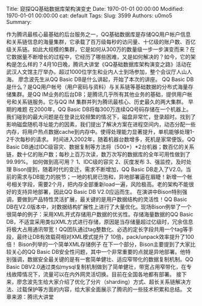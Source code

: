 Title: 窥探QQ基础数据库架构演变史
Date: 1970-01-01 00:00:00
Modified: 1970-01-01 00:00:00
cat: default
Tags: 
Slug: 3599
Authors: u0mo5 
Summary: 

作为腾讯最核心最基础的后台服务之一，QQ基础数据库是存储QQ用户帐户信息和关系链信息的海量集群，它承载了百万级每秒的访问量、十亿级的账户数、百亿级关系链。如此大规模的集群，它是如何从300万的数量级一步一步演变而来？在它数据量不断增长的过程中，它经历了哪些困难，又是如何解决的？如今，它的架构是怎么样的？4月10日晚，腾讯大讲堂《QQ基础数据库架构演变之路》活动在武汉人文馆主厅举办。超过1000位学生和业内人士到场参加，整个会议厅人山人海。   廖念波先生从QQ Basic DB是什么讲起，开始了本次的讲座。  QQ Basic DB是什么？是QQ用户帐号（用户密码与资料）与关系链等基础数据的分布式海量存储集群。是QQ IM业务的后台DB；是腾讯几乎所有其他业务的基础，提供用户帐号和关系链服务。它与QQ IM 集群并列为腾讯最核心、历史最久的两大集群。 早期的难题 在2000年，QQ Basic DB将每300万连续QQ号码存储在一个机器上。我们碰到的最大问题是在登录比较频繁的情况下，磁盘非常忙，登录超时。找到了影响磁盘随机寻址能力的因素，我们提出了解决方案在进程空间内，动态分配一些内存，将用户热点数据cache到内存中。使得处理能力显著提升，单机能够处理1-2千次每秒的请求。 时间进入2002年，随着机器台数增多，死机是家常便饭。QQ Basic DB通过IDC级容灾、数据复制等方法将（500+）*2台机器；数百亿的关系链，数十亿的账户数；每秒上百万次读，数万次写的数据库的全年可用性做到了99.99%。 如何做到高可用？ 1、IDC级的容灾 2、灰度发布 3、强监控，及时处理  Bison提到，随着时代的变迁，需求不断增加，QQ Basic DB走入了V2.0。当前的需求与DB能力的脱节；一地的机房已饱和，异地部署逼在眉睫！新增一个帐号相关字段，需要2个月，把内存全部重新load一遍，风险极高。老的架构不能很好的支持异地部署，因此QQ Basic DB V2.0应运而生。 在演讲中Bison特别强调，要做到产品特性灵活扩展，最关键的是用户数据结构的灵活性！QQ Basic DB在V2.0版本中，对数据结构扩展性上进行了大量优化。现场Bison例举了一个很简单的例子：采用XML开式存储用户数据的优劣性。存储海量数据的QQ Basic DB，不适宜采用类似XML方式进行存储，原因是当存储量超过亿级时，冗余信息将极大占用通讯带宽！QQ团队通过tag整数化、必选的定长字段共用一个tag等手段，最终让DB有效载荷相对XML模式提升了 10倍，pack/unpack效率提升了100倍！ Bison列举的一个简单XML存储例子 在下一个部分，Bison主要提到了大家比较关心的QQ Basic DB安全性问题，其中一个非常重要的点就是异地部署。他特别强调，数据安全最关键的是有一套简单健壮、适应窄带化的数据复制机制。QQ Basic DBV2.0通过类似mysql复制机制做到了简单健壮，带宽占用窄带化，在专线故障情况下，流量可以在内外网灵活切换。目前在全国各地都有部署。  接下来，廖念波先生给大家介绍了优化了分片（sharding）方式、超长关系链解决方法、过载保护等方面的内容，给大家全面展示了腾讯的一些技术积累和总结。  文章来源：腾讯大讲堂
